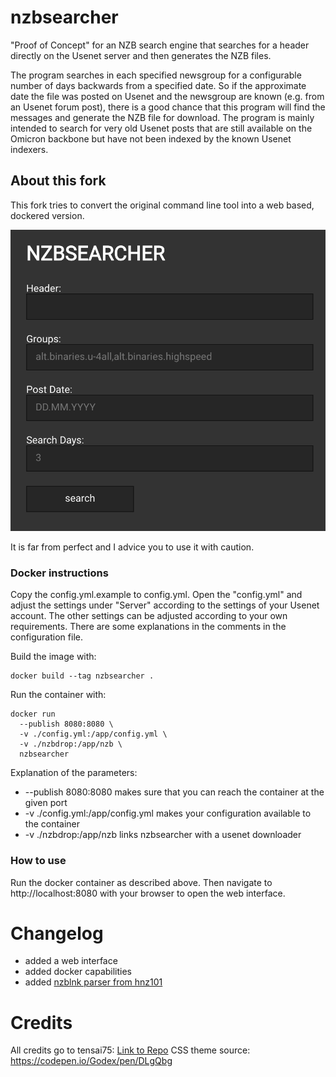 # nzbsearcher
 "Proof of Concept" for an NZB search engine that searches for a header directly on the Usenet server and then generates the NZB files.
 
 The program searches in each specified newsgroup for a configurable number of days backwards from a specified date.
 So if the approximate date the file was posted on Usenet and the newsgroup are known (e.g. from an Usenet forum post), there is a good chance that this program will find the messages and generate the NZB file for download.
 The program is mainly intended to search for very old Usenet posts that are still available on the Omicron backbone but have not been indexed by the known Usenet indexers.

## About this fork
This fork tries to convert the original command line tool into a web based, dockered version.

![Alt text](/doc/screenshot.png?raw=true "web interface screenshot")

It is far from perfect and I advice you to use it with caution.

### Docker instructions
Copy the config.yml.example to config.yml. Open the "config.yml" and adjust the settings under "Server" according to the settings of your Usenet account. The other settings can be adjusted according to your own requirements. There are some explanations in the comments in the configuration file.

Build the image with:
```
docker build --tag nzbsearcher .
```

Run the container with:
```
docker run 
  --publish 8080:8080 \
  -v ./config.yml:/app/config.yml \
  -v ./nzbdrop:/app/nzb \
  nzbsearcher
```

Explanation of the parameters:
  - --publish 8080:8080 makes sure that you can reach the container at the given port
  - -v ./config.yml:/app/config.yml makes your configuration available to the container
  - -v ./nzbdrop:/app/nzb links nzbsearcher with a usenet downloader

### How to use
Run the docker container as described above. Then navigate to http://localhost:8080 with your browser to open the web interface.

# Changelog
  - added a web interface
  - added docker capabilities
  - added [nzblnk parser from hnz101](https://github.com/Tensai75/nzbsearcher/pull/1/commits/a3299e89d8481c98f731c13ebd0e6df08f55d064)
  
# Credits
All credits go to tensai75: [Link to Repo](https://github.com/Tensai75/nzbsearcher)
CSS theme source: https://codepen.io/Godex/pen/DLgQbg